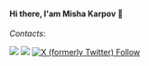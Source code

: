 #### Hi there, I'am Misha Karpov 👋

*Contacts*:&nbsp;

[![](https://img.shields.io/badge/-@mishakrpv-%23181717?style=flat-square&logo=github)](https://github.com/mishakrpv)
[![](https://img.shields.io/badge/-@mishakrpv-2CA5E0?style=flat-squeare&logo=telegram&logoColor=white)](https://t.me/mishakrpv)
[![X (formerly Twitter) Follow](https://img.shields.io/twitter/follow/mishavkrpv)](https://x.com/mishavkrpv)
